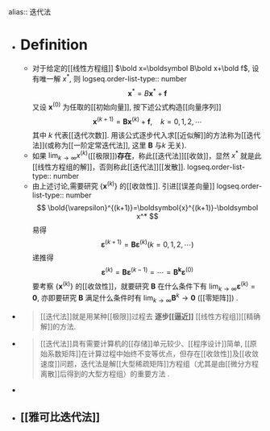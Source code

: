 alias:: 迭代法

- # Definition
	- 对于给定的[[线性方程组]] $\bold x=\boldsymbol B\bold x+\bold f$, 设有唯一解 $x^*$, 则
	  logseq.order-list-type:: number
	  $$
	  \boldsymbol x^*=B\boldsymbol  x^*+\boldsymbol  f
	  $$
	  又设 $\boldsymbol x^{(0)}$ 为任取的[[初始向量]], 按下述公式构造[[向量序列]]
	  $$
	  \boldsymbol  x^{(k+1)}=\boldsymbol {Bx}^{(k)}+\boldsymbol  f,\quad k=0,1,2,\cdots
	  $$
	  其中 $k$ 代表[[迭代次数]].
	  用该公式逐步代入求[[近似解]]的方法称为[[迭代法]](或称为[[一阶定常迭代法]],  这里 $\boldsymbol B$ 与$k$ 无关).
	- 如果 $\lim_{k\to\infty}x^{(k)}$([[极限]])**存在**，称此[[迭代法]][[收敛]]，显然 $x^{*}$ 就是此[[线性方程组的解]]，否则称此[[迭代法]][[发散]].
	  logseq.order-list-type:: number
	- 由上述讨论,需要研究 $\left\{\boldsymbol x^{(k)}\right\}$ 的[[收敛性]]. 引进[[误差向量]]
	  logseq.order-list-type:: number
	  $$
	  \bold{\varepsilon}^{(k+1)}=\boldsymbol{x}^{(k+1)}-\boldsymbol x^*
	  $$
	  易得
	  $$
	  \boldsymbol{\varepsilon}^{(k+1)}=\boldsymbol{B}\boldsymbol{\varepsilon}^{(k)}(k=0,1,2,\cdots)
	  $$
	  递推得
	  $$
	  \boldsymbol{\varepsilon}^{(k)}=\boldsymbol{B\varepsilon}^{(k-1)}=\cdots=\boldsymbol{B^k\varepsilon}^{(0)}
	  $$
	  要考察 $\{\boldsymbol x^{(k)}\}$ 的[[收敛性]]，就要研究 $\boldsymbol B$ 在什么条件下有 $\lim_{k\to\infty}\boldsymbol{\varepsilon}^{(k)}=\boldsymbol{0}$, 亦即要研究 $\boldsymbol B$ 满足什么条件时有 $\lim_{k\to\infty}\boldsymbol B^{k}→\boldsymbol 0$ ([[零矩阵]]) .
- >[[迭代法]]就是用某种[[极限]]过程去 **逐步[[逼近]]** [[线性方程组]][[精确解]]的方法.
- >[[迭代法]]具有需要计算机的[[存储]]单元较少、[[程序设计]]简单, [[原始系数矩阵]]在计算过程中始终不变等优点，但存在[[收敛性]]及[[收敛速度]]问题，迭代法是解[[大型稀疏矩阵]]方程组（尤其是由[[微分方程离散]]后得到的大型方程组）的重要方法 .
-
- ## [[雅可比迭代法]]